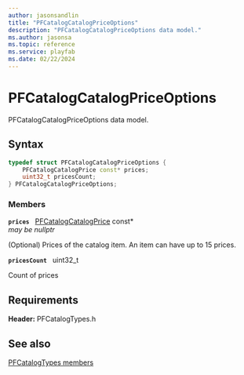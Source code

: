 ```yaml
---
author: jasonsandlin
title: "PFCatalogCatalogPriceOptions"
description: "PFCatalogCatalogPriceOptions data model."
ms.author: jasonsa
ms.topic: reference
ms.service: playfab
ms.date: 02/22/2024
---
```


# PFCatalogCatalogPriceOptions  

PFCatalogCatalogPriceOptions data model.  

## Syntax  
  
```cpp
typedef struct PFCatalogCatalogPriceOptions {  
    PFCatalogCatalogPrice const* prices;  
    uint32_t pricesCount;  
} PFCatalogCatalogPriceOptions;  
```
  
### Members  
  
**`prices`** &nbsp; [PFCatalogCatalogPrice](pfcatalogcatalogprice.md) const*  
*may be nullptr*  
  
(Optional) Prices of the catalog item. An item can have up to 15 prices.
  
**`pricesCount`** &nbsp; uint32_t  
  
Count of prices
  
  
## Requirements  
  
**Header:** PFCatalogTypes.h
  
## See also  
[PFCatalogTypes members](../pfcatalogtypes_members.md)  

  
  
